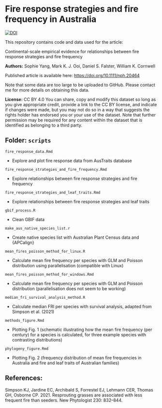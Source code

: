 # Fire response strategies and fire frequency in Australia

[![DOI](https://zenodo.org/badge/734630995.svg)](https://doi.org/10.5281/zenodo.14751968)

This repository contains code and data used for the article:

Continental-scale empirical evidence for relationships between fire response strategies and fire frequency

**Authors:** Sophie Yang, Mark K. J. Ooi, Daniel S. Falster, William K. Cornwell

Published article is available here: https://doi.org/10.1111/nph.20464 

Note that some data are too large to be uploaded to GitHub. Please contact me for more details on obtaining this data.

**License:** CC BY 4.0
You can share, copy and modify this dataset so long as you give appropriate credit, provide a link to the CC BY license, and indicate if changes were made, but you may not do so in a way that suggests the rights holder has endorsed you or your use of the dataset. Note that further permission may be required for any content within the dataset that is identified as belonging to a third party.


## Folder: `scripts`

`fire_response_data.Rmd`
- Explore and plot fire response data from AusTraits database

`fire_response_strategies_and_fire_frequency.Rmd`
- Explore relationships between fire response strategies and fire frequency

`fire_response_strategies_and_leaf_traits.Rmd`
- Explore relationships between fire response strategies and leaf traits

`gbif_process.R`
- Clean GBIF data

`make_aus_native_species_list.r`
- Create native species list with Australian Plant Census data and {APCalign}

`mean_fires_poisson_method_for_linux.R`
- Calculate mean fire frequency per species with GLM and Poisson distribution using parallelisation (compatible with Linux)

`mean_fires_poisson_method_for_windows.Rmd`
- Calculate mean fire frequency per species with GLM and Poisson distribution (parallelisation does not seem to be working)

`median_fri_survival_analysis_method.R`
- Calculate median FRI per species with survival analysis, adapted from Simpson et al. (2021)

`methods_figure.Rmd`
- Plotting Fig. 1 (schematic illustrating how the mean fire frequency (per century) for a species is calculated, for three example species with contrasting distributions)

`phylogeny_figure.Rmd`
- Plotting Fig. 2 (frequency distribution of mean fire frequencies in Australia and fire and leaf traits of Australian families)


## References:

Simpson KJ, Jardine EC, Archibald S, Forrestel EJ, Lehmann CER, Thomas GH, Osborne CP. 2021. Resprouting grasses are associated with less frequent fire than seeders. New Phytologist 230: 832–844.
